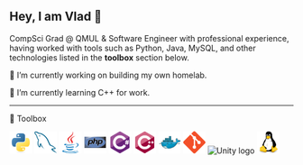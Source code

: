 ## Hey, I am Vlad 👋

CompSci Grad @ QMUL & Software Engineer with professional experience, having worked with tools such as Python, Java, MySQL, and other technologies listed in the **toolbox** section below.

🔭  I’m currently working on building my own homelab.

🌱  I’m currently learning C++ for work.

---

🧰 Toolbox

<img src="https://github.com/devicons/devicon/blob/master/icons/python/python-original.svg" alt="Python logo" width="40" height="40" /> <img src="https://github.com/devicons/devicon/blob/master/icons/mysql/mysql-original.svg" alt="MySQL logo" width="40" height="40" />
<img src="https://github.com/devicons/devicon/blob/master/icons/java/java-original.svg" alt="Java logo" width="40" height="40" />
<img src="https://github.com/devicons/devicon/blob/master/icons/php/php-original.svg" alt="PHP logo" width="40" height="40" />
<img src="https://github.com/devicons/devicon/blob/master/icons/csharp/csharp-original.svg" alt="C# logo" width="40" height="40" />
<img src="https://github.com/devicons/devicon/blob/master/icons/cplusplus/cplusplus-original.svg" alt="C++ logo" width="40" height="40" />
<img src="https://github.com/devicons/devicon/blob/master/icons/docker/docker-original.svg" alt="Docker logo" width="40" height="40" />
<img src="https://github.com/devicons/devicon/blob/master/icons/git/git-original.svg" alt="git logo" width="40" height="40" />
<img src="https://img.icons8.com/ios-filled/50/000000/unity.png" alt="Unity logo" width="40" height="40" />
<img src="https://github.com/devicons/devicon/blob/master/icons/linux/linux-original.svg" alt="Linux logo" width="40" height="40" />

<!--
---

Profile Visits

![visitors](https://visitor-badge.glitch.me/badge?page_id=russianpanda.russianpanda)



**russianpanda/russianpanda** is a ✨ _special_ ✨ repository because its `README.md` (this file) appears on your GitHub profile.

Here are some ideas to get you started:
- 🔭 I’m currently working on various HackerRank problems 
- 🌱 I’m currently learning JavaScript and its libraries
- 👯 I’m looking to collaborate on ...
- 🤔 I’m looking for help with ...
- 💬 Ask me about ...
- ⚡ Fun fact: ...


-->
